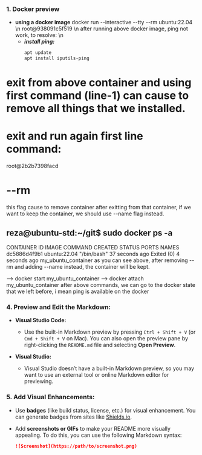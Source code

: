 ### 1. **Docker preview**

- **using a docker image**
  docker run --interactive --tty --rm ubuntu:22.04 \n
  root@938091c5f519 \n
  after running above docker image, ping not work, to resolve: \n
   - ***install ping:***
     ```markdown
     apt update
     apt install iputils-ping


# exit from above container and using first command (line-1) can cause to remove all things that we installed.

# exit and run again first line command:
root@2b2b7398facd

# --rm
this flag cause to remove container after exitting from that container, if we want to keep the container, we should use --name flag instead.

## reza@ubuntu-std:~/git$ sudo docker ps -a
CONTAINER ID   IMAGE          COMMAND       CREATED          STATUS                     PORTS     NAMES
dc5886d4f9b1   ubuntu:22.04   "/bin/bash"   37 seconds ago   Exited (0) 4 seconds ago             my_ubuntu_container
as you can see above, after removing --rm and adding --name instead, the container will be kept. 

--> docker start my_ubuntu_container
--> docker attach my_ubuntu_container
after above commands, we can go to the docker state that we left before, i mean ping is available on the docker
 




### 4. **Preview and Edit the Markdown:**

- **Visual Studio Code:**
  - Use the built-in Markdown preview by pressing `Ctrl + Shift + V` (or `Cmd + Shift + V` on Mac). You can also open the preview pane by right-clicking the `README.md` file and selecting **Open Preview**.
  
- **Visual Studio:**
  - Visual Studio doesn’t have a built-in Markdown preview, so you may want to use an external tool or online Markdown editor for previewing.

### 5. **Add Visual Enhancements:**

- Use **badges** (like build status, license, etc.) for visual enhancement. You can generate badges from sites like [Shields.io](https://shields.io).
- Add **screenshots or GIFs** to make your README more visually appealing. To do this, you can use the following Markdown syntax:

  ```markdown
  ![Screenshot](https://path/to/screenshot.png)